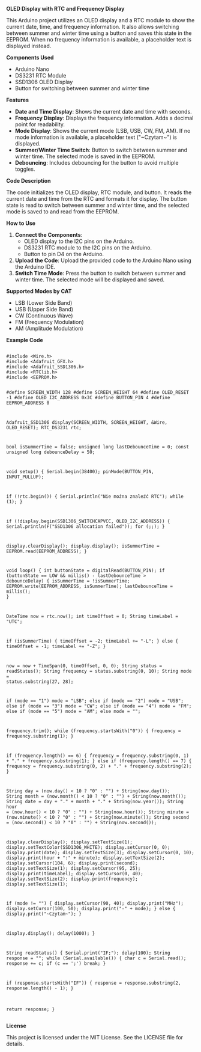 <p><strong>OLED Display with RTC and Frequency Display</strong></p>
<p>This Arduino project utilizes an OLED display and a RTC module to show the current date, time, and frequency information. It also allows switching between summer and winter time using a button and saves this state in the EEPROM. When no frequency information is available, a placeholder text is displayed instead.</p>

<p><strong>Components Used</strong></p>
<ul>
<li>Arduino Nano</li>
<li>DS3231 RTC Module</li>
<li>SSD1306 OLED Display</li>
<li>Button for switching between summer and winter time</li>
</ul>

<p><strong>Features</strong></p>
<ul>
<li><strong>Date and Time Display</strong>: Shows the current date and time with seconds.</li>
<li><strong>Frequency Display</strong>: Displays the frequency information. Adds a decimal point for readability.</li>
<li><strong>Mode Display</strong>: Shows the current mode (LSB, USB, CW, FM, AM). If no mode information is available, a placeholder text ("~Czytam~") is displayed.</li>
<li><strong>Summer/Winter Time Switch</strong>: Button to switch between summer and winter time. The selected mode is saved in the EEPROM.</li>
<li><strong>Debouncing</strong>: Includes debouncing for the button to avoid multiple toggles.</li>
</ul>

<p><strong>Code Description</strong></p>
<p>The code initializes the OLED display, RTC module, and button. It reads the current date and time from the RTC and formats it for display. The button state is read to switch between summer and winter time, and the selected mode is saved to and read from the EEPROM.</p>

<p><strong>How to Use</strong></p>
<ol>
<li><strong>Connect the Components</strong>:
   <ul>
   <li>OLED display to the I2C pins on the Arduino.</li>
   <li>DS3231 RTC module to the I2C pins on the Arduino.</li>
   <li>Button to pin D4 on the Arduino.</li>
   </ul>
</li>
<li><strong>Upload the Code</strong>: Upload the provided code to the Arduino Nano using the Arduino IDE.</li>
<li><strong>Switch Time Mode</strong>: Press the button to switch between summer and winter time. The selected mode will be displayed and saved.</li>
</ol>

<p><strong>Supported Modes by CAT</strong></p>
<ul>
<li>LSB (Lower Side Band)</li>
<li>USB (Upper Side Band)</li>
<li>CW (Continuous Wave)</li>
<li>FM (Frequency Modulation)</li>
<li>AM (Amplitude Modulation)</li>
</ul>

<p><strong>Example Code</strong></p>
<pre>
<code>
#include &lt;Wire.h&gt;
#include &lt;Adafruit_GFX.h&gt;
#include &lt;Adafruit_SSD1306.h&gt;
#include &lt;RTClib.h&gt;
#include &lt;EEPROM.h&gt;

#define SCREEN_WIDTH 128
#define SCREEN_HEIGHT 64
#define OLED_RESET -1
#define OLED_I2C_ADDRESS 0x3C
#define BUTTON_PIN 4
#define EEPROM_ADDRESS 0

Adafruit_SSD1306 display(SCREEN_WIDTH, SCREEN_HEIGHT, &Wire, OLED_RESET);
RTC_DS3231 rtc;

bool isSummerTime = false;
unsigned long lastDebounceTime = 0;
const unsigned long debounceDelay = 50;

void setup() {
  Serial.begin(38400);
  pinMode(BUTTON_PIN, INPUT_PULLUP);

  if (!rtc.begin()) {
    Serial.println("Nie można znaleźć RTC");
    while (1);
  }

  if (!display.begin(SSD1306_SWITCHCAPVCC, OLED_I2C_ADDRESS)) {
    Serial.println(F("SSD1306 allocation failed"));
    for (;;);
  }

  display.clearDisplay();
  display.display();
  isSummerTime = EEPROM.read(EEPROM_ADDRESS);
}

void loop() {
  int buttonState = digitalRead(BUTTON_PIN);
  if (buttonState == LOW && millis() - lastDebounceTime &gt; debounceDelay) {
    isSummerTime = !isSummerTime;
    EEPROM.write(EEPROM_ADDRESS, isSummerTime);
    lastDebounceTime = millis();
  }

  DateTime now = rtc.now();
  int timeOffset = 0;
  String timeLabel = "UTC";

  if (isSummerTime) {
    timeOffset = -2;
    timeLabel += "-L";
  } else {
    timeOffset = -1;
    timeLabel += "-Z";
  }

  now = now + TimeSpan(0, timeOffset, 0, 0);
  String status = readStatus();
  String frequency = status.substring(0, 10);
  String mode = status.substring(27, 28);

  if (mode == "1") mode = "LSB";
  else if (mode == "2") mode = "USB";
  else if (mode == "3") mode = "CW";
  else if (mode == "4") mode = "FM";
  else if (mode == "5") mode = "AM";
  else mode = "";

  frequency.trim();
  while (frequency.startsWith("0")) {
    frequency = frequency.substring(1);
  }

  if (frequency.length() == 6) {
    frequency = frequency.substring(0, 1) + "." + frequency.substring(1);
  } else if (frequency.length() == 7) {
    frequency = frequency.substring(0, 2) + "." + frequency.substring(2);
  }

  String day = (now.day() &lt; 10 ? "0" : "") + String(now.day());
  String month = (now.month() &lt; 10 ? "0" : "") + String(now.month());
  String date = day + "." + month + "." + String(now.year());
  String hour = (now.hour() &lt; 10 ? "0" : "") + String(now.hour());
  String minute = (now.minute() &lt; 10 ? "0" : "") + String(now.minute());
  String second = (now.second() &lt; 10 ? "0" : "") + String(now.second());

  display.clearDisplay();
  display.setTextSize(1);
  display.setTextColor(SSD1306_WHITE);
  display.setCursor(0, 0);
  display.print(date);
  display.setTextSize(3);
  display.setCursor(0, 10);
  display.print(hour + ":" + minute);
  display.setTextSize(2);
  display.setCursor(104, 6);
  display.print(second);
  display.setTextSize(1);
  display.setCursor(95, 25);
  display.print(timeLabel);
  display.setCursor(0, 40);
  display.setTextSize(2);
  display.print(frequency);
  display.setTextSize(1);

  if (mode != "") {
    display.setCursor(90, 40);
    display.print("MHz");
    display.setCursor(100, 50);
    display.print("-" + mode);
  } else {
    display.print("~Czytam~");
  }

  display.display();
  delay(1000);
}

String readStatus() {
  Serial.print("IF;");
  delay(100);
  String response = "";
  while (Serial.available()) {
    char c = Serial.read();
    response += c;
    if (c == ';') break;
  }

  if (response.startsWith("IF")) {
    response = response.substring(2, response.length() - 1);
  }

  return response;
}
</code>
</pre>

<p><strong>License</strong></p>
<p>This project is licensed under the MIT License. See the LICENSE file for details.</p>
